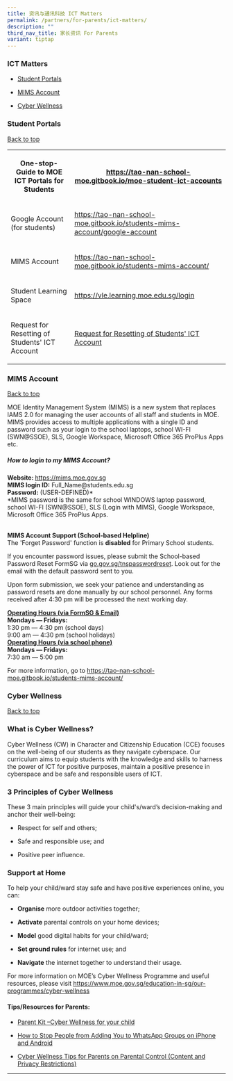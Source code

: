 ```yaml
---
title: 资讯与通讯科技 ICT Matters
permalink: /partners/for-parents/ict-matters/
description: ""
third_nav_title: 家长资讯 For Parents
variant: tiptap
---
```

<h3>ICT Matters</h3>
<ul data-tight="true" class="tight">
<li>
<p><a href="#StudentPortals" rel="noopener noreferrer nofollow" target="_blank">Student Portals</a>
</p>
</li>
<li>
<p><a href="#MIMSAccount" rel="noopener noreferrer nofollow" target="_blank">MIMS Account</a>
</p>
</li>
<li>
<p><a href="#CyberWellness" rel="noopener noreferrer nofollow" target="_blank">Cyber Wellness</a>
</p>
</li>
</ul>
<h3>Student Portals</h3>
<p><a href="#backtotop" rel="noopener noreferrer nofollow" target="_blank">Back to top</a>
</p>
<p></p>
<table style="minWidth: 50px">
<colgroup>
<col>
<col>
</colgroup>
<tbody>
<tr>
<th rowspan="1" colspan="1">
<p>One-stop-Guide to MOE ICT Portals for Students</p>
</th>
<th rowspan="1" colspan="1">
<p><strong><a href="https://tao-nan-school-moe.gitbook.io/moe-student-ict-accounts" rel="noopener noreferrer nofollow" target="_blank">https://tao-nan-school-moe.gitbook.io/moe-student-ict-accounts</a></strong>
</p>
</th>
</tr>
<tr>
<td rowspan="1" colspan="1">
<p>Google Account (for students)</p>
</td>
<td rowspan="1" colspan="1">
<p><a href="https://tao-nan-school-moe.gitbook.io/students-mims-account/google-account" rel="noopener noreferrer nofollow" target="_blank">https://tao-nan-school-moe.gitbook.io/students-mims-account/google-account</a>
</p>
</td>
</tr>
<tr>
<td rowspan="1" colspan="1">
<p>MIMS Account</p>
</td>
<td rowspan="1" colspan="1">
<p><a href="https://tao-nan-school-moe.gitbook.io/students-mims-account/" rel="noopener noreferrer nofollow" target="_blank">https://tao-nan-school-moe.gitbook.io/students-mims-account/</a>
</p>
</td>
</tr>
<tr>
<td rowspan="1" colspan="1">
<p>Student Learning Space</p>
</td>
<td rowspan="1" colspan="1">
<p><a href="https://vle.learning.moe.edu.sg/login" rel="noopener noreferrer nofollow" target="_blank">https://vle.learning.moe.edu.sg/login</a>
</p>
</td>
</tr>
<tr>
<td rowspan="1" colspan="1">
<p>Request for Resetting of Students' ICT Account</p>
</td>
<td rowspan="1" colspan="1">
<p><a href="https://go.gov.sg/tnspasswordreset" rel="noopener noreferrer nofollow" target="_blank">Request for Resetting of Students' ICT Account</a>
</p>
</td>
</tr>
</tbody>
</table>
<h3>MIMS Account</h3>
<p><a href="#backtotop" rel="noopener noreferrer nofollow" target="_blank">Back to top</a>
</p>
<p>MOE Identity Management System (MIMS) is a new system that replaces IAMS
2.0 for managing the user accounts of all staff and students in MOE. MIMS
provides access to multiple applications with a single ID and password
such as your login to the school laptops, school WI-FI (SWN@SSOE), SLS,
Google Workspace, Microsoft Office 365 ProPlus Apps etc.</p>
<h5>How to login to my MIMS Account?</h5>
<p><strong>Website: </strong><a href="https://idp.mims.moe.gov.sg/nidp/app/login" rel="noopener noreferrer nofollow" target="_blank">https://mims.moe.gov.sg</a>
<br><strong>MIMS login ID:</strong> Full_Name@students.edu.sg
<br><strong>Password:</strong> (USER-DEFINED)*
<br>*MIMS password is the same for school WINDOWS laptop password, school
WI-FI (SWN@SSOE), SLS (Login with MIMS), Google Workspace, Microsoft Office
365 ProPlus Apps.</p>
<p>
<br><strong>MIMS Account Support (School-based Helpline)</strong>
<br>The 'Forget Password' function is <strong>disabled</strong> for Primary
School students.</p>
<p>If you encounter password issues, please submit the School-based Password
Reset FormSG via <a href="http://go.gov.sg/tnspasswordreset" rel="noopener noreferrer nofollow" target="_blank">go.gov.sg/tnspasswordreset</a>.
Look out for the email with the default password sent to you.</p>
<p>Upon form submission, we seek your patience and understanding as password
resets are done manually by our school personnel. Any forms received after
4:30 pm will be processed the next working day.</p>
<p><strong><u>Operating Hours (via FormSG &amp; Email)</u></strong>
<br><strong>Mondays ― Fridays:</strong>
<br>1:30 pm ― 4:30 pm (school days)
<br>9:00 am ― 4:30 pm (school holidays)
<br><strong><u>Operating Hours (via school phone)</u></strong>
<br><strong>Mondays ― Fridays:</strong>
<br>7:30 am ― 5:00 pm</p>
<p>For more information, go to <a href="https://tao-nan-school-moe.gitbook.io/students-mims-account/" rel="noopener noreferrer nofollow" target="_blank">https://tao-nan-school-moe.gitbook.io/students-mims-account/</a>
</p>
<h3>Cyber Wellness</h3>
<p><a href="#backtotop" rel="noopener noreferrer nofollow" target="_blank">Back to top</a>
</p>
<h3>What is Cyber Wellness?</h3>
<p>Cyber Wellness (CW) in Character and Citizenship Education (CCE) focuses
on the well-being of our students as they navigate cyberspace. Our curriculum
aims to equip students with the knowledge and skills to harness the power
of ICT for positive purposes, maintain a positive presence in cyberspace
and be safe and responsible users of ICT.</p>
<h3>3 Principles of Cyber Wellness</h3>
<p>These 3 main principles will guide your child's/ward’s decision-making
and anchor their well-being:</p>
<ul data-tight="true" class="tight">
<li>
<p>Respect for self and others;</p>
</li>
<li>
<p>Safe and responsible use; and</p>
</li>
<li>
<p>Positive peer influence.</p>
</li>
</ul>
<h3>Support at Home</h3>
<p>To help your child/ward stay safe and have positive experiences online,
you can:</p>
<ul data-tight="true" class="tight">
<li>
<p><strong>Organise</strong> more outdoor activities together;</p>
</li>
<li>
<p><strong>Activate</strong> parental controls on your home devices;</p>
</li>
<li>
<p><strong>Model</strong> good digital habits for your child/ward;</p>
</li>
<li>
<p><strong>Set ground rules</strong> for internet use; and</p>
</li>
<li>
<p><strong>Navigate</strong> the internet together to understand their usage.</p>
</li>
</ul>
<p>For more information on MOE’s Cyber Wellness Programme and useful resources,
please visit <a href="https://www.moe.gov.sg/education-in-sg/our-programmes/cyber-wellness" rel="noopener noreferrer nofollow" target="_blank">https://www.moe.gov.sg/education-in-sg/our-programmes/cyber-wellness</a>
</p>
<h4>Tips/Resources for Parents:</h4>
<ul data-tight="true" class="tight">
<li>
<p><a href="/files/cyber-wellness-for-your-child.pdf" rel="noopener noreferrer nofollow" target="_blank">Parent Kit –Cyber Wellness for your child</a>
</p>
</li>
<li>
<p><a href="/files/How%20to%20Stop%20People%20From%20Adding%20You%20to%20WhatsApp%20Groups%20on%20iPhone%20and%20Android.pdf" rel="noopener noreferrer nofollow" target="_blank">How to Stop People from Adding You to WhatsApp Groups on iPhone and Android</a>
</p>
</li>
<li>
<p><a href="/files/2021%20Cyber%20Wellness%20Tips%20Parental%20Control.pdf" rel="noopener noreferrer nofollow" target="_blank">Cyber Wellness Tips for Parents on Parental Control (Content and Privacy Restrictions)</a>
</p>
</li>
</ul>
<hr>
<p></p>